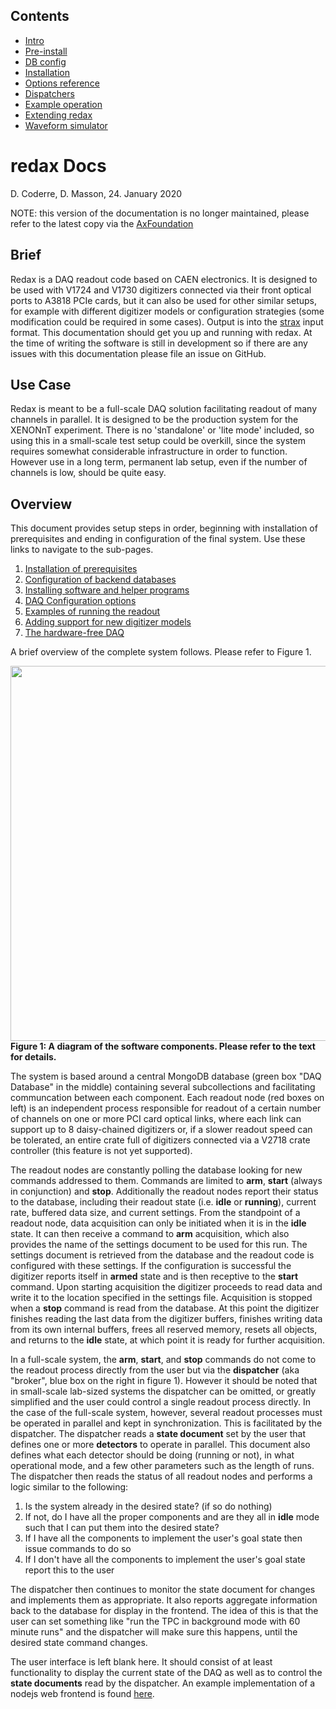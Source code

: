 ## Contents
* [Intro](index.md) 
* [Pre-install](prerequisites.md) 
* [DB config](databases.md) 
* [Installation](installation.md) 
* [Options reference](daq_options.md)
* [Dispatchers](dispatcher.md)
* [Example operation](how_to_run.md)
* [Extending redax](new_digi.md)
* [Waveform simulator](fax.md)

# redax Docs
D. Coderre, D. Masson, 24. January 2020

NOTE: this version of the documentation is no longer maintained, please refer to the latest copy via the [AxFoundation](https://https://axfoundation.github.io/redax/)

## Brief

Redax is a DAQ readout code based on CAEN electronics.
It is designed to be used with V1724 and V1730 digitizers connected via their front optical ports to A3818 PCIe cards, but it can also be used for other similar setups, for example with different digitizer models or configuration strategies (some modification could be required in some cases).
Output is into the [strax](https://github.com/axfoundation/strax) input format.
This documentation should get you up and running with redax. At the time of writing the software is still in development so if there are any issues with this documentation please file an issue on GitHub.

## Use Case

Redax is meant to be a full-scale DAQ solution facilitating readout of many channels in parallel.
It is designed to be the production system for the XENONnT experiment.
There is no 'standalone' or 'lite mode' included, so using this in a small-scale test setup could be overkill, since the system requires somewhat considerable infrastructure in order to function.
However use in a long term, permanent lab setup, even if the number of channels is low, should be quite easy.

## Overview

This document provides setup steps in order, beginning with installation of prerequisites and ending in configuration of the final system.
Use these links to navigate to the sub-pages.

  1. [Installation of prerequisites](prerequisites.md)
  2. [Configuration of backend databases](databases.md)
  3. [Installing software and helper programs](installation.md)
  4. [DAQ Configuration options](daq_options.md)
  5. [Examples of running the readout](how_to_run.md)
  6. [Adding support for new digitizer models](new_digi.md)
  7. [The hardware-free DAQ](fax.md)

A brief overview of the complete system follows. Please refer to Figure 1.

<img src="figures/daq_software_overview.png" width="600">
<br>
<strong>Figure 1: A diagram of the software components. Please refer to the text for details.</strong>
<br>

The system is based around a central MongoDB database (green box "DAQ Database" in the middle) containing several
subcollections and facilitating communcation between each component. Each readout node (red boxes on left) is 
an independent process responsible for readout of a certain number of channels on one or more PCI card optical links, 
where each link can support up to 8 daisy-chained digitizers or, if a slower readout speed can be tolerated, an 
entire crate full of digitizers connected via a V2718 crate controller (this feature is not yet supported). 

The readout nodes are constantly polling the database looking for new commands addressed to them. Commands are 
limited to **arm**, **start** (always in conjunction) and **stop**. Additionally the readout nodes report their
status to the database, including their readout state (i.e. **idle** or **running**), current rate, buffered data 
size, and current settings. From the standpoint of a readout node, data acquisition can only be initiated when it 
is in the **idle** state. It can then receive a command to **arm** acquisition, which also provides the name of the
settings document to be used for this run. The settings document is retrieved from the database and the readout code is
configured with these settings. If the configuration is successful the digitizer reports itself in **armed** state and 
is then receptive to the **start** command. Upon starting acquisition the digitizer proceeds to read data and write
it to the location specified in the settings file. Acquisition is stopped when a **stop** command is read from the 
database. At this point the digitizer finishes reading the last data from the digitizer buffers, finishes writing data
from its own internal buffers, frees all reserved memory, resets all objects, and returns to the **idle** state, 
at which point it is ready for further acquisition.

In a full-scale system, the **arm**, **start**, and **stop** commands do not come to the readout process
directly from the user but via the **dispatcher** (aka "broker", blue box on the right in figure 1). However it should be noted 
that in small-scale lab-sized systems the dispatcher can be omitted, or greatly simplified and the user could control a 
single readout process directly. In the case of the full-scale system, however, several readout processes must be operated
in parallel and kept in synchronization. This is facilitated by the dispatcher. The dispatcher reads a **state document** set by
the user that defines one or more **detectors** to operate in parallel. This document also defines what each detector should
be doing (running or not), in what operational mode, and a few other parameters such as the length of runs. The dispatcher
then reads the status of all readout nodes and performs a logic similar to the following:

  1. Is the system already in the desired state? (if so do nothing)
  2. If not, do I have all the proper components and are they all in **idle** mode such that I can put them into the desired state?
  3. If I have all the components to implement the user's goal state then issue commands to do so
  4. If I don't have all the components to implement the user's goal state report this to the user

The dispatcher then continues to monitor the state document for changes and implements them as appropriate. It also reports 
aggregate information back to the database for display in the frontend. The idea of this is that the user can set something
like "run the TPC in background mode with 60 minute runs" and the dispatcher will make sure this happens, until the desired state command changes.

The user interface is left blank here. It should consist of at least functionality to display the current state of the 
DAQ as well as to control the **state documents** read by the dispatcher. An example implementation of a nodejs web frontend
is found [here](https://github.com/coderdj/nodiaq). 


